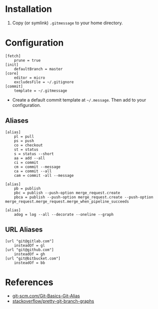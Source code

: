 # Installation
1. Copy (or symlink) `.gitmessage` to your home directory.

# Configuration
```
[fetch]
	prune = true
[init]
	defaultBranch = master
[core]
	editor = micro
	excludesFile = ~/.gitignore
[commit]
	template = ~/.gitmessage
```
* Create a default commit template at `~/.message`. Then add to your configuration.

## Aliases
```
[alias]
	pl = pull
	ps = push
	co = checkout
	st = status
	s = status --short
	aa = add --all
	ci = commit
	cm = commit --message
	ca = commit --all
	cam = commit -all --message
```
```
[alias]
	pb = publish
	pbc = publish --push-option merge_request.create
	pbca = publish --push-option merge_request.create --push-option merge_request.merge_request.merge_when_pipeline_succeeds
```
```
[alias]
	adog = log --all --decorate --oneline --graph
```

## URL Aliases
```
[url "git@gitlab.com"]
	insteadOf = gl
[url "git@github.com"]
	insteadOf = gh
[url "git@bitbucket.com"]
	insteadOf = bb
```

# References
* [git-scm.com/Git-Basics-Git-Alias](http://git-scm.com/book/en/v2/Git-Basics-Git-Aliases)
* [stackoverflow/pretty-git-branch-graphs](https://stackoverflow.com/questions/1057564/pretty-git-branch-graphs)
